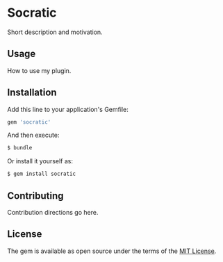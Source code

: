# Socratic
Short description and motivation.

## Usage
How to use my plugin.

## Installation
Add this line to your application's Gemfile:

```ruby
gem 'socratic'
```

And then execute:
```bash
$ bundle
```

Or install it yourself as:
```bash
$ gem install socratic
```

## Contributing
Contribution directions go here.

## License
The gem is available as open source under the terms of the [MIT License](http://opensource.org/licenses/MIT).
